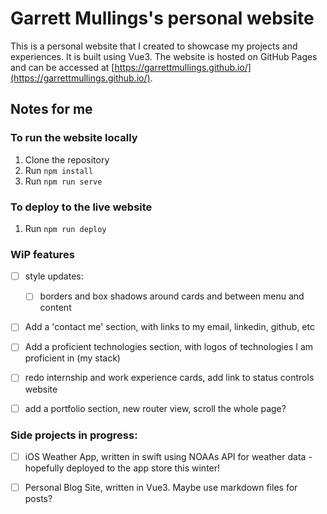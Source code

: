 # Garrett Mullings's personal website

This is a personal website that I created to showcase my projects and experiences. It is built using Vue3. The website is hosted on GitHub Pages and can be accessed at [https://garrettmullings.github.io/](https://garrettmullings.github.io/).

## Notes for me

### To run the website locally
1. Clone the repository
2. Run `npm install`
3. Run `npm run serve`

### To deploy to the live website
1. Run `npm run deploy`


### WiP features
- [ ] style updates: 
	- [ ] borders and box shadows around cards and between menu and content

- [ ] Add a 'contact me' section, with links to my email, linkedin, github, etc

- [ ] Add a proficient technologies section, with logos of technologies I am proficient in (my stack)

- [ ] redo internship and work experience cards, add link to status controls website

- [ ] add a portfolio section, new router view, scroll the whole page?

### Side projects in progress:
- [ ] iOS Weather App, written in swift using NOAAs API for weather data - hopefully deployed to the app store this winter!

- [ ] Personal Blog Site, written in Vue3. Maybe use markdown files for posts?